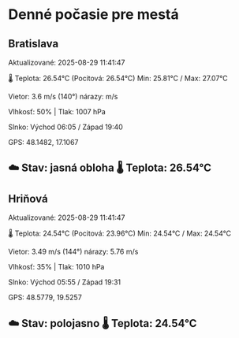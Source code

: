 ﻿# Denné počasie pre mestá

## Bratislava
Aktualizované: 2025-08-29 11:41:47

🌡️ Teplota: 26.54°C 
(Pocitová: 26.54°C)
Min: 25.81°C / Max: 27.07°C

Vietor: 3.6 m/s    (140°) 
nárazy:  m/s

Vlhkosť: 50% | Tlak: 1007 hPa

Slnko: Východ 06:05 / Západ 19:40

GPS: 48.1482, 17.1067

☁️ Stav: jasná obloha        🌡️ Teplota: 26.54°C
---

## Hriňová
Aktualizované: 2025-08-29 11:41:47

🌡️ Teplota: 24.54°C 
(Pocitová: 23.96°C)
Min: 24.54°C / Max: 24.54°C

Vietor: 3.49 m/s (144°)
nárazy: 5.76 m/s

Vlhkosť: 35% | Tlak: 1010 hPa

Slnko: Východ 05:55 / Západ 19:31

GPS: 48.5779, 19.5257

☁️ Stav: polojasno        🌡️ Teplota: 24.54°C
---
